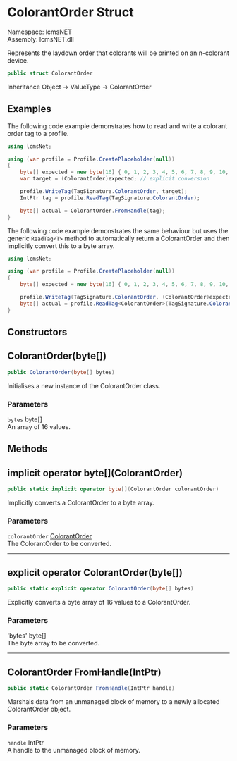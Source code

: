 # ColorantOrder Struct

Namespace: lcmsNET  
Assembly: lcmsNET.dll

Represents the laydown order that colorants will be printed on an n-colorant device.

```csharp
public struct ColorantOrder
```

Inheritance Object → ValueType → ColorantOrder

## Examples

The following code example demonstrates how to read and write a colorant order
tag to a profile.

```csharp
using lcmsNet;

using (var profile = Profile.CreatePlaceholder(null))
{
    byte[] expected = new byte[16] { 0, 1, 2, 3, 4, 5, 6, 7, 8, 9, 10, 11, 12, 13, 14, 15 };
    var target = (ColorantOrder)expected; // explicit conversion

    profile.WriteTag(TagSignature.ColorantOrder, target);
    IntPtr tag = profile.ReadTag(TagSignature.ColorantOrder);

    byte[] actual = ColorantOrder.FromHandle(tag);
}
```

The following code example demonstrates the same behaviour but uses the generic
`ReadTag<T>` method to automatically return a ColorantOrder and then implicitly
convert this to a byte array.

```csharp
using lcmsNet;

using (var profile = Profile.CreatePlaceholder(null))
{
    byte[] expected = new byte[16] { 0, 1, 2, 3, 4, 5, 6, 7, 8, 9, 10, 11, 12, 13, 14, 15 };

    profile.WriteTag(TagSignature.ColorantOrder, (ColorantOrder)expected);
    byte[] actual = profile.ReadTag<ColorantOrder>(TagSignature.ColorantOrder);
}
```

## Constructors
## ColorantOrder(byte[])

```csharp
public ColorantOrder(byte[] bytes)
```

Initialises a new instance of the ColorantOrder class.

### Parameters

`bytes` byte[]  
An array of 16 values.

## Methods
## implicit operator byte[]\(ColorantOrder)

```csharp
public static implicit operator byte[](ColorantOrder colorantOrder)
```

Implicitly converts a ColorantOrder to a byte array.

### Parameters

`colorantOrder` [ColorantOrder](./ColorantOrder)  
The ColorantOrder to be converted.

---
## explicit operator ColorantOrder(byte[])

```csharp
public static explicit operator ColorantOrder(byte[] bytes)
```

Explicitly converts a byte array of 16 values to a ColorantOrder.

### Parameters

'bytes' byte[]  
The byte array to be converted.

---
## ColorantOrder FromHandle(IntPtr)

```csharp
public static ColorantOrder FromHandle(IntPtr handle)
```

Marshals data from an unmanaged block of memory to a newly allocated ColorantOrder object.

### Parameters

`handle` IntPtr  
A handle to the unmanaged block of memory.
